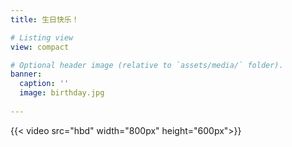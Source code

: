 ```yaml
---
title: 生日快乐！

# Listing view
view: compact

# Optional header image (relative to `assets/media/` folder).
banner:
  caption: ''
  image: birthday.jpg
  
---
```


{{< video src="hbd" width="800px" height="600px">}}